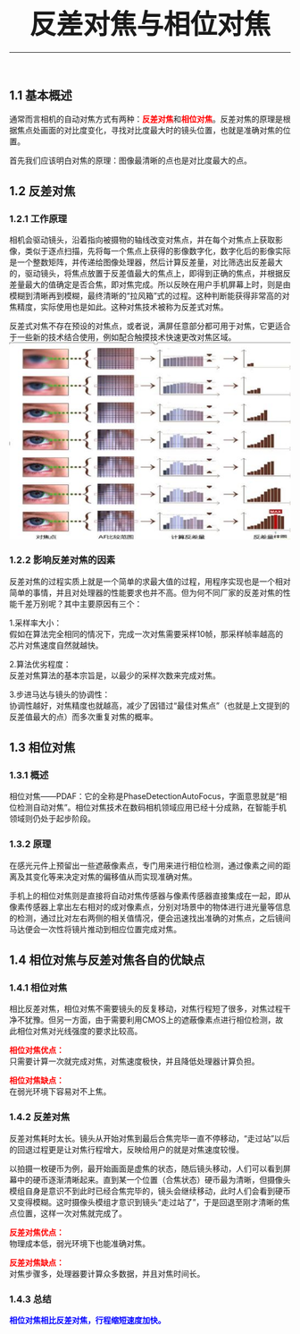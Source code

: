 # <center><font size=8>反差对焦与相位对焦</font></center>
-----------------------------------------------------------------------------------
</br>

## 1.1 基本概述
通常而言相机的自动对焦方式有两种：<font color=ff0000>**反差对焦**</font>和<font color=ff0000>**相位对焦**</font>。反差对焦的原理是根据焦点处画面的对比度变化，寻找对比度最大时的镜头位置，也就是准确对焦的位置。

首先我们应该明白对焦的原理：图像最清晰的点也是对比度最大的点。

## 1.2 反差对焦
### 1.2.1 工作原理
相机会驱动镜头，沿着指向被摄物的轴线改变对焦点，并在每个对焦点上获取影像，类似于逐点扫描，先将每一个焦点上获得的影像数字化，数字化后的影像实际是一个整数矩阵，并传递给图像处理器，然后计算反差量，对比筛选出反差最大的，驱动镜头，将焦点放置于反差值最大的焦点上，即得到正确的焦点，并根据反差量最大的值确定是否合焦，即对焦完成。所以反映在用户手机屏幕上时，则是由模糊到清晰再到模糊，最终清晰的“拉风箱”式的过程。这种判断能获得非常高的对焦精度，实际使用也是如此。这种对焦技术被称为反差式对焦。

反差式对焦不存在预设的对焦点，或者说，满屏任意部分都可用于对焦，它更适合于一些新的技术结合使用，例如配合触摸技术快速更改对焦区域。
<img src="./fanchaduijiao.jpg" width = "" height = "" alt="camera_dws" align=center />

### 1.2.2 影响反差对焦的因素
反差对焦的过程实质上就是一个简单的求最大值的过程，用程序实现也是一个相对简单的事情，并且对处理器的性能要求也并不高。但为何不同厂家的反差对焦的性能千差万别呢？其中主要原因有三个：

1.采样率大小：<br>
假如在算法完全相同的情况下，完成一次对焦需要采样10帧，那采样帧率越高的芯片对焦速度自然就越快。

2.算法优劣程度：<br>
反差对焦算法的基本宗旨是，以最少的采样次数来完成对焦。

3.步进马达与镜头的协调性：<br>
协调性越好，对焦精度也就越高，减少了因错过“最佳对焦点”（也就是上文提到的反差值最大的点）而多次重复对焦的概率。

## 1.3 相位对焦
### 1.3.1 概述
相位对焦——PDAF：它的全称是PhaseDetectionAutoFocus，字面意思就是“相位检测自动对焦”。相位对焦技术在数码相机领域应用已经十分成熟，在智能手机领域则仍处于起步阶段。

### 1.3.2 原理
在感光元件上预留出一些遮蔽像素点，专门用来进行相位检测，通过像素之间的距离及其变化等来决定对焦的偏移值从而实现准确对焦。

手机上的相位对焦则是直接将自动对焦传感器与像素传感器直接集成在一起，即从像素传感器上拿出左右相对的成对像素点，分别对场景中的物体进行进光量等信息的检测，通过比对左右两侧的相关值情况，便会迅速找出准确的对焦点，之后镜间马达便会一次性将镜片推动到相应位置完成对焦。

## 1.4 相位对焦与反差对焦各自的优缺点
### 1.4.1 相位对焦
相比反差对焦，相位对焦不需要镜头的反复移动，对焦行程短了很多，对焦过程干净不犹豫。但另一方面，由于需要利用CMOS上的遮蔽像素点进行相位检测，故此相位对焦对光线强度的要求比较高。

<font color=ff0000>**相位对焦优点：**</font>
<br>
只需要计算一次就完成对焦，对焦速度极快，并且降低处理器计算负担。

<font color=ff0000>**相位对焦缺点：**</font>
<br>
在弱光环境下容易对不上焦。

### 1.4.2 反差对焦
反差对焦耗时太长。镜头从开始对焦到最后合焦完毕一直不停移动，“走过站”以后的回退过程更是让对焦行程增大，反映给用户的就是对焦速度较慢。

以拍摄一枚硬币为例，最开始画面是虚焦的状态，随后镜头移动，人们可以看到屏幕中的硬币逐渐清晰起来。直到某一个位置（合焦状态）硬币最为清晰，但摄像头模组自身是意识不到此时已经合焦完毕的，镜头会继续移动，此时人们会看到硬币又变得模糊。这时摄像头模组才意识到镜头“走过站了”，于是回退至刚才清晰的焦点位置，这样一次对焦就完成了。

<font color=ff0000>**反差对焦优点：**</font>
<br>
物理成本低，弱光环境下也能准确对焦。

<font color=ff0000>**反差对焦缺点：**</font>
<br>
对焦步骤多，处理器要计算众多数据，并且对焦时间长。

### 1.4.3 总结
<font color=0000ff>**相位对焦相比反差对焦，行程缩短速度加快。**</font>